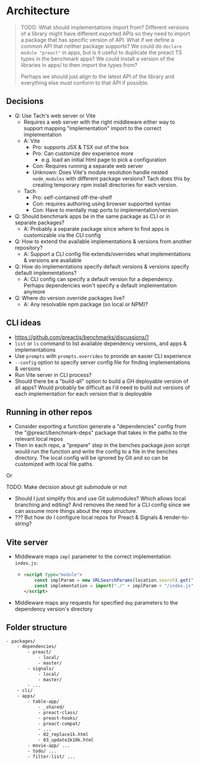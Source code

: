 # Architecture

> TODO: What should implementations import from? Different versions of a library
> might have different exported APIs so they need to import a package that has
> specific version of API. What if we define a common API that neither package
> supports? We could do `declare module "preact"` in apps, but is it useful to
> duplicate the preact TS types in the benchmark apps? We could install a version
> of the libraries in apps/ to then import the types from?
>
> Perhaps we should just align to the latest API of the library and everything
> else must conform to that API if possible.

## Decisions

- Q: Use Tach's web server or Vite
  - Requires a web server with the right middleware either way to support mapping "implementation" import to the correct implementation
  - A: Vite
    - Pro: supports JSX & TSX out of the box
    - Pro: Can customize dev experience more
      - e.g. load an initial html page to pick a configuration
    - Con: Requires running a separate web server
    - Unknown: Does Vite's module resolution handle nested `node_modules` with different package versions? Tach does this by creating temporary npm install directories for each version.
  - Tach
    - Pro: self-contained off-the-shelf
    - Con: requires authoring using browser supported syntax
    - Con: Have to mentally map ports to implementation/version
- Q: Should benchmark apps be in the same package as CLI or in separate packages?
  - A: Probably a separate package since where to find apps is customizable via the CLI config
- Q: How to extend the available implementations & versions from another repository?
  - A: Support a CLI config file extends/overrides what implementations & versions are available
- Q: How do implementations specify default versions & versions specify default implementations?
  - A: CLI config can specify a default version for a dependency. Perhaps dependencies won't specify a default implementation anymore
- Q: Where do version override packages live?
  - A: Any resolvable npm package (so local or NPM)?

## CLI ideas

- https://github.com/preactjs/benchmarks/discussions/1
- `list` or `ls` command to list available dependency versions, and apps & implementations
- Use `prompts` with `prompts.overrides` to provide an easier CLI experience
- `--config` option to specify server config file for finding implementations & versions
- Run Vite server in CLI process?
- Should there be a "build-all" option to build a GH deployable version of all apps? Would probably be difficult as I'd need to build out versions of each implementation for each version that is deployable

## Running in other repos

- Consider exporting a function generate a "dependencies" config from the "@preact/benchmark-deps" package that takes in the paths to the relevant local repos
- Then in each repo, a "prepare" step in the benches package.json script would run the function and write the config to a file in the benches directory. The local config will be ignored by Git and so can be customized with local file paths.

Or

TODO: Make decision about git submodule or not

- Should I just simplify this and use Git submodules? Which allows local branching and editing? And removes the need for a CLI config since we can assume more things about the repo structure.
- ??? But how do I configure local repos for Preact & Signals & render-to-string?

## Vite server

- Middleware maps `impl` parameter to the correct implementation `index.js`:
  - ```html
    <script type="module">
    	const implParam = new URLSearchParams(location.search).get("impl");
    	const implementation = import("./" + implParam + "/index.js");
    </script>
    ```
- Middleware maps any requests for specified `dep` parameters to the dependency version's directory

## Folder structure

```txt
- packages/
	- dependencies/
		- preact/
			- local/
			- master/
		- signals/
			- local/
			- master/
		- ...
	- cli/
	- apps/
		- table-app/
			- _shared/
			- preact-class/
			- preact-hooks/
			- preact-compat/
			- ...
			- 02_replace1k.html
			- 03_update1k10k.html
		- movie-app/ ...
		- todo/ ...
		- filter-list/ ...
```
